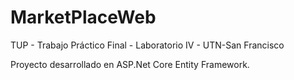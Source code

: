 # MarketPlaceWeb
TUP - Trabajo Práctico Final - Laboratorio IV - UTN-San Francisco

Proyecto desarrollado en ASP.Net Core Entity Framework.
